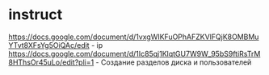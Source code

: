 # instruct
https://docs.google.com/document/d/1vxgWIKFuOPhAFZKVlFQjK8OMBMuYTvt8XFsYg5OiQAc/edit - ip
https://docs.google.com/document/d/1Ic85qj1KlqtGU7W9W_95bS9ftiRsTrM8HThsOr45uLo/edit?pli=1 - Создание разделов диска и пользователей
